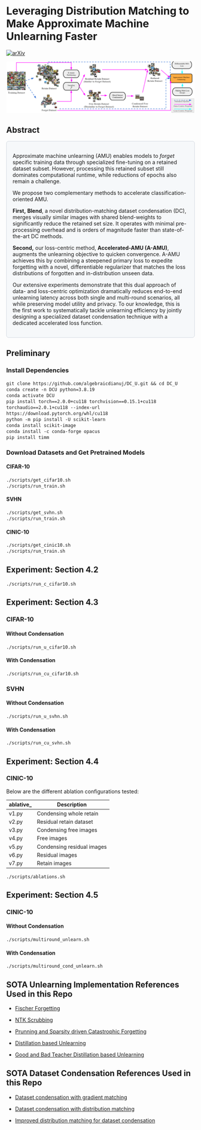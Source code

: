 # Leveraging Distribution Matching to Make Approximate Machine Unlearning Faster
[![arXiv](https://img.shields.io/badge/arXiv-2507.09786-b31b1b.svg)](https://arxiv.org/abs/2507.09786)

![Distribution Matching for Machine Unlearning](./main_proposal.png)

<h2>Abstract</h2>

<div style="border:1px solid #d0d7de; border-radius:6px; padding:16px; background-color:#f6f8fa;">
<p>
Approximate machine unlearning (AMU) enables models to <i>forget</i> specific training data through specialized fine-tuning on a retained dataset subset. However, processing this retained subset still dominates computational runtime, while reductions of epochs also remain a challenge.
</p>

<p>
We propose two complementary methods to accelerate classification-oriented AMU.
</p>

<p>
<b>First,</b> <b>Blend</b>, a novel distribution-matching dataset condensation (DC), merges visually similar images with shared blend-weights to significantly reduce the retained set size. It operates with minimal pre-processing overhead and is orders of magnitude faster than state-of-the-art DC methods.
</p>

<p>
<b>Second,</b> our loss-centric method, <b>Accelerated-AMU (A-AMU)</b>, augments the unlearning objective to quicken convergence. A-AMU achieves this by combining a steepened primary loss to expedite forgetting with a novel, differentiable regularizer that matches the loss distributions of forgotten and in-distribution unseen data.
</p>

<p>
Our extensive experiments demonstrate that this dual approach of data- and loss-centric optimization dramatically reduces end-to-end unlearning latency across both single and multi-round scenarios, all while preserving model utility and privacy. To our knowledge, this is the first work to systematically tackle unlearning efficiency by jointly designing a specialized dataset condensation technique with a dedicated accelerated loss function.
</p>
</div>




## Preliminary
### Install Dependencies
```code
git clone https://github.com/algebraicdianuj/DC_U.git && cd DC_U
conda create -n DCU python=3.8.19
conda activate DCU
pip install torch==2.0.0+cu118 torchvision==0.15.1+cu118 torchaudio==2.0.1+cu118 --index-url https://download.pytorch.org/whl/cu118
python -m pip install -U scikit-learn
conda install scikit-image
conda install -c conda-forge opacus
pip install timm
```



### Download Datasets and Get Pretrained Models
#### CIFAR-10
```code
./scripts/get_cifar10.sh
./scripts/run_train.sh
```

#### SVHN
```code
./scripts/get_svhn.sh
./scripts/run_train.sh
```

#### CINIC-10
```code
./scripts/get_cinic10.sh
./scripts/run_train.sh
```


## Experiment: Section 4.2
```code
./scripts/run_c_cifar10.sh
```



## Experiment: Section 4.3

### CIFAR-10
#### Without Condensation
```code
./scripts/run_u_cifar10.sh
```
#### With Condensation
```code
./scripts/run_cu_cifar10.sh
```
### SVHN
#### Without Condensation
```code
./scripts/run_u_svhn.sh
```

#### With Condensation
```code
./scripts/run_cu_svhn.sh
```



## Experiment: Section 4.4

### CINIC-10
Below are the different ablation configurations tested:

| ablative_ | Description |
|---------|-------------|
| v1.py | Condensing whole retain |
| v2.py | Residual retain dataset|
| v3.py | Condensing free images |
| v4.py | Free images |
| v5.py | Condensing residual images |
| v6.py | Residual images |
| v7.py | Retain images |

```code
./scripts/ablations.sh
```


## Experiment: Section 4.5
### CINIC-10
#### Without Condensation
```code
./scripts/multiround_unlearn.sh
```

#### With Condensation
```code
./scripts/multiround_cond_unlearn.sh
```




## SOTA Unlearning Implementation References Used in this Repo

- [Fischer Forgetting](https://github.com/AdityaGolatkar/SelectiveForgetting)

- [NTK Scrubbing](https://github.com/AdityaGolatkar/SelectiveForgetting)

- [Prunning and Sparsity driven Catastrophic Forgetting](https://github.com/OPTML-Group/Unlearn-Sparse)

- [Distillation based Unlearning](https://github.com/meghdadk/SCRUB)

- [Good and Bad Teacher Distillation based Unlearning](https://github.com/vikram2000b/bad-teaching-unlearning)



## SOTA Dataset Condensation References Used in this Repo
- [Dataset condensation with gradient matching](https://github.com/VICO-UoE/DatasetCondensation)
  
- [Dataset condensation with distribution matching](https://github.com/VICO-UoE/DatasetCondensation)
  
- [Improved distribution matching for dataset condensation](https://github.com/uitrbn/IDM)




